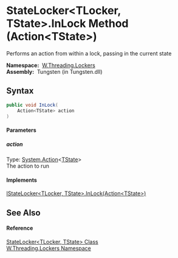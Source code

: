 StateLocker&lt;TLocker, TState>.InLock Method (Action&lt;TState>)
=================================================================
   Performs an action from within a lock, passing in the current state

  **Namespace:**  [W.Threading.Lockers][1]  
  **Assembly:**  Tungsten (in Tungsten.dll)

Syntax
------

```csharp
public void InLock(
	Action<TState> action
)
```

#### Parameters

##### *action*
Type: [System.Action][2]&lt;[TState][3]>  
The action to run

#### Implements
[IStateLocker&lt;TLocker, TState>.InLock(Action&lt;TState>)][4]  


See Also
--------

#### Reference
[StateLocker&lt;TLocker, TState> Class][3]  
[W.Threading.Lockers Namespace][1]  

[1]: ../README.md
[2]: http://msdn.microsoft.com/en-us/library/018hxwa8
[3]: README.md
[4]: ../IStateLocker_2/InLock.md
